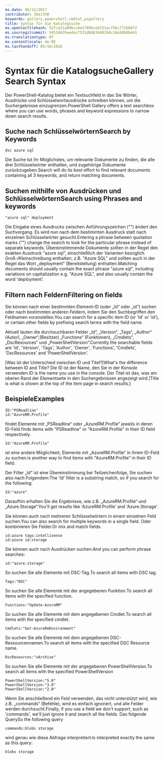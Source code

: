 ```yaml
---
ms.date: 06/12/2017
contributor: JKeithB
keywords: gallery,powershell,cmdlet,psgallery
title: Syntax für die Katalogsuche
ms.openlocfilehash: 52fca21a00bcc6e3789bceb331acf5bc771bb0f2
ms.sourcegitcommit: 54534635eedacf531d8d6344019dc16a50b8b441
ms.translationtype: HT
ms.contentlocale: de-DE
ms.lasthandoff: 05/16/2018
---
```

# <a name="gallery-search-syntax"></a><span data-ttu-id="e416a-103">Syntax für die Katalogsuche</span><span class="sxs-lookup"><span data-stu-id="e416a-103">Gallery Search Syntax</span></span>

<span data-ttu-id="e416a-104">Der PowerShell-Katalog bietet ein Textsuchfeld in das Sie Wörter, Ausdrücke und Schlüsselwortausdrücke schreiben können, um die Suchergebnisse einzugrenzen.</span><span class="sxs-lookup"><span data-stu-id="e416a-104">PowerShell Gallery offers a text searchbox where you can use words, phrases and keyword expressions to narrow down search results.</span></span>

## <a name="search-by-keywords"></a><span data-ttu-id="e416a-105">Suche nach Schlüsselwörtern</span><span class="sxs-lookup"><span data-stu-id="e416a-105">Search by Keywords</span></span>

    dsc azure sql

<span data-ttu-id="e416a-106">Die Suche tut ihr Möglichstes, um relevante Dokumente zu finden, die alle drei Schlüsselwörter enthalten, und zugehörige Dokumente zurückzugeben.</span><span class="sxs-lookup"><span data-stu-id="e416a-106">Search will do its best effort to find relevant documents containing all 3 keywords, and return matching documents.</span></span>

## <a name="search-using-phrases-and-keywords"></a><span data-ttu-id="e416a-107">Suchen mithilfe von Ausdrücken und Schlüsselwörtern</span><span class="sxs-lookup"><span data-stu-id="e416a-107">Search using Phrases and keywords</span></span>

    "azure sql" deployment

<span data-ttu-id="e416a-108">Die Eingabe eines Ausdrucks zwischen Anführungszeichen ("") ändert den Suchvorgang. Es wird nun nach dem bestimmten Ausdruck statt nach einzelnen Schlüsselwörter gesucht.</span><span class="sxs-lookup"><span data-stu-id="e416a-108">Entering a phrase between quotation marks ("") change the search to look for the particular phrase instead of separate keywords.</span></span>
<span data-ttu-id="e416a-109">Übereinstimmende Dokumente sollten in der Regel den exakten Ausdruck "azure sql", einschließlich der Varianten bezüglich Groß-/Kleinschreibung enthalten, z.B. "Azure SQL" und sollten auch in der Regel das Wort „deployment“ (Bereitstellung) enthalten.</span><span class="sxs-lookup"><span data-stu-id="e416a-109">Matching documents should usually contain the exact phrase "azure sql", including variations on capitalization e.g. "Azure SQL", and also usually contain the word 'deployment'.</span></span>

## <a name="filtering-on-fields"></a><span data-ttu-id="e416a-110">Filtern nach Feldern</span><span class="sxs-lookup"><span data-stu-id="e416a-110">Filtering on fields</span></span>

<span data-ttu-id="e416a-111">Sie können nach einer bestimmten Element-ID (oder „Id“ oder „id“) suchen oder nach bestimmten anderen Feldern, indem Sie den Suchbegriffen den Feldnamen voranstellen.</span><span class="sxs-lookup"><span data-stu-id="e416a-111">You can search for a specific item ID (or 'Id' or 'id'), or certain other fields by prefixing search terms with the field name.</span></span>

<span data-ttu-id="e416a-112">Aktuell lauten die durchsuchbaren Felder „Id“, „Version“, „Tags“, „Author“ (Autor), „Owner“,(Besitzer) „Functions“ (Funktionen), „Cmdlets“, „DscResources“ und „PowerShellVersion“.</span><span class="sxs-lookup"><span data-stu-id="e416a-112">Currently the searchable fields are 'Id', 'Version', 'Tags', 'Author', 'Owner', 'Functions', 'Cmdlets', 'DscResources' and 'PowerShellVersion'.</span></span>

<span data-ttu-id="e416a-113">[Was ist der Unterschied zwischen ID und Titel?</span><span class="sxs-lookup"><span data-stu-id="e416a-113">[What's the difference between ID and Title?</span></span> <span data-ttu-id="e416a-114">Die ID ist der Name, den Sie in der Konsole verwenden.</span><span class="sxs-lookup"><span data-stu-id="e416a-114">ID is the name you use in the console.</span></span> <span data-ttu-id="e416a-115">Der Titel ist das, was am oberen Rand der Elementseite in den Suchergebnissen angezeigt wird.]</span><span class="sxs-lookup"><span data-stu-id="e416a-115">Title is what is shown at the top of the item page in search results.]</span></span>

## <a name="examples"></a><span data-ttu-id="e416a-116">Beispiele</span><span class="sxs-lookup"><span data-stu-id="e416a-116">Examples</span></span>

    ID:"PSReadline"
    id:"AzureRM.Profile"

<span data-ttu-id="e416a-117">findet Elemente mit „PSReadline“ oder „AzureRM.Profile“ jeweils in deren ID-Feld.</span><span class="sxs-lookup"><span data-stu-id="e416a-117">finds items with "PSReadline" or "AzureRM.Profile" in their ID field respectively.</span></span>

    Id:"AzureRM.Profile"

<span data-ttu-id="e416a-118">ist eine andere Möglichkeit, Elemente mit „AzureRM.Profile“ in ihrem ID-Feld zu suchen.</span><span class="sxs-lookup"><span data-stu-id="e416a-118">is another way to find items with "AzureRM.Profile" in their ID field.</span></span>

<span data-ttu-id="e416a-119">Der Filter „Id“ ist eine Übereinstimmung bei Teilzeichenfolge, Sie suchen also nach Folgendem:</span><span class="sxs-lookup"><span data-stu-id="e416a-119">The 'Id' filter is a substring match, so if you search for the following:</span></span>

    Id:"azure"

<span data-ttu-id="e416a-120">Daraufhin erhalten Sie die Ergebnisse, wie z.B. „AzureRM.Profile“ und „Azure.Storage“.</span><span class="sxs-lookup"><span data-stu-id="e416a-120">You'll get results like 'AzureRM.Profile' and 'Azure.Storage'.</span></span>

<span data-ttu-id="e416a-121">Sie können auch nach mehreren Schlüsselwörtern in einem einzelnen Feld suchen.</span><span class="sxs-lookup"><span data-stu-id="e416a-121">You can also search for multiple keywords in a single field.</span></span> <span data-ttu-id="e416a-122">Oder kombinieren Sie Felder.</span><span class="sxs-lookup"><span data-stu-id="e416a-122">Or mix and match fields.</span></span>

    id:azure tags:intellisense
    id:azure id:storage

<span data-ttu-id="e416a-123">Sie können auch nach Ausdrücken suchen:</span><span class="sxs-lookup"><span data-stu-id="e416a-123">And you can perform phrase searches:</span></span>

    id:"azure.storage"


<span data-ttu-id="e416a-124">So suchen Sie alle Elemente mit DSC-Tag.</span><span class="sxs-lookup"><span data-stu-id="e416a-124">To search all items with DSC tag.</span></span>

    Tags:"DSC"

<span data-ttu-id="e416a-125">So suchen Sie alle Elemente mit der angegebenen Funktion.</span><span class="sxs-lookup"><span data-stu-id="e416a-125">To search all items with the specified function.</span></span>

    Functions:"Update-AzureRM"

<span data-ttu-id="e416a-126">So suchen Sie alle Elemente mit dem angegebenen Cmdlet.</span><span class="sxs-lookup"><span data-stu-id="e416a-126">To search all items with the specified cmdlet.</span></span>

    Cmdlets:"Get-AzureRmEnvironment"

<span data-ttu-id="e416a-127">So suchen Sie alle Elemente mit dem angegebenen DSC-Ressourcennamen.</span><span class="sxs-lookup"><span data-stu-id="e416a-127">To search all items with the specified DSC Resource name.</span></span>

    DscResources:"xArchive"

<span data-ttu-id="e416a-128">So suchen Sie alle Elemente mit der angegebenen PowerShellVersion.</span><span class="sxs-lookup"><span data-stu-id="e416a-128">To search all items with the specified PowerShellVersion</span></span>

    PowerShellVersion:"5.0"
    PowerShellVersion:"3.0"
    PowerShellVersion:"2.0"


<span data-ttu-id="e416a-129">Wenn Sie anschließend ein Feld verwenden, das nicht unterstützt wird, wie z.B. „commands“ (Befehle), wird es einfach ignoriert, und alle Felder werden durchsucht.</span><span class="sxs-lookup"><span data-stu-id="e416a-129">Finally, if you use a field we don't support, such as 'commands', we'll just ignore it and search all the fields.</span></span> <span data-ttu-id="e416a-130">Das folgende Query</span><span class="sxs-lookup"><span data-stu-id="e416a-130">So the following query</span></span>

    commands:blobs storage

<span data-ttu-id="e416a-131">wird genau wie diese Abfrage interpretiert:</span><span class="sxs-lookup"><span data-stu-id="e416a-131">Is interpreted exactly the same as this query:</span></span>

    blobs storage
